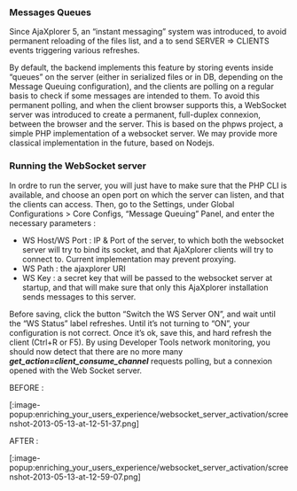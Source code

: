 ### Messages Queues
Since AjaXplorer 5, an “instant messaging” system was introduced, to avoid permanent reloading of the files list, and a to send SERVER => CLIENTS events triggering various refreshes.

By default, the backend implements this feature by storing events inside “queues” on the server (either in serialized files or in DB, depending on the Message Queuing configuration), and the clients are polling on a regular basis to check if some messages are intended to them. To avoid this permanent polling, and when the client browser supports this, a WebSocket server was introduced to create a permanent, full-duplex connexion, between the browser and the server. This is based on the phpws project, a simple PHP implementation of a websocket server. We may provide more classical implementation in the future, based on Nodejs.

### Running the WebSocket server
In ordre to run the server, you will just have to make sure that the PHP CLI is available, and choose an open port on which the server can listen, and that the clients can access. Then, go to the Settings, under Global Configurations > Core Configs, “Message Queuing” Panel, and enter the necessary parameters :

+ WS Host/WS Port : IP & Port of the server, to which both the websocket server will try to bind its socket, and that AjaXplorer clients will try to connect to. Current implementation may prevent proxying.
+ WS Path : the ajaxplorer URI
+ WS Key : a secret key that will be passed to the websocket server at startup, and that will make sure that only this AjaXplorer installation sends messages to this server.

Before saving, click the button “Switch the WS Server ON”, and wait until the “WS Status” label refreshes. Until it’s not turning to “ON”, your configuration is not correct. Once it’s ok, save this, and hard refresh the client (Ctrl+R or F5). By using Developer Tools network monitoring, you should now detect that there are no more many **_get_action=client_consume_channel_** requests polling, but a connexion opened with the Web Socket server.

BEFORE :

 [:image-popup:enriching_your_users_experience/websocket_server_activation/screenshot-2013-05-13-at-12-51-37.png]

AFTER :

[:image-popup:enriching_your_users_experience/websocket_server_activation/screenshot-2013-05-13-at-12-59-07.png]